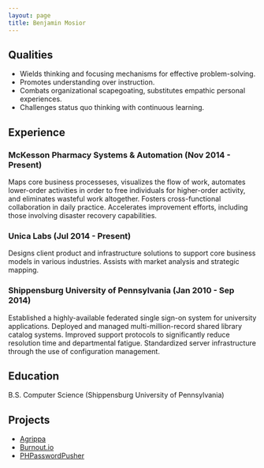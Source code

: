 ```yaml
---
layout: page
title: Benjamin Mosior
---
```


## Qualities

* Wields thinking and focusing mechanisms for effective problem-solving.
* Promotes understanding over instruction.
* Combats organizational scapegoating, substitutes empathic personal experiences.
* Challenges status quo thinking with continuous learning.

## Experience

### McKesson Pharmacy Systems & Automation (Nov 2014 - Present)

Maps core business processeses, visualizes the flow of work, automates lower-order activities in order to free individuals for higher-order activity, and eliminates wasteful work altogether. Fosters cross-functional collaboration in daily practice. Accelerates improvement efforts, including those involving disaster recovery capabilities.

### Unica Labs (Jul 2014 - Present)

Designs client product and infrastructure solutions to support core business models in various industries. Assists with market analysis and strategic mapping.

### Shippensburg University of Pennsylvania (Jan 2010 - Sep 2014)

Established a highly-available federated single sign-on system for university applications. Deployed and managed multi-million-record shared library catalog systems. Improved support protocols to significantly reduce resolution time and departmental fatigue. Standardized server infrastructure through the use of configuration management.

## Education

B.S. Computer Science (Shippensburg University of Pennsylvania)

## Projects

* [Agrippa](https://github.com/unicalabs/agrippa)
* [Burnout.io](https://github.com/reignite/burnout.io)
* [PHPasswordPusher](https://github.com/bemosior/PHPasswordPusher)